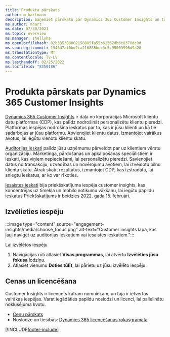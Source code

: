 ```yaml
---
title: Produkta pārskats
author: m-hartmann
description: Saņemiet pārskatu par Dynamics 365 Customer Insights un tā iespēju klāstu.
ms.author: mhart
ms.date: 07/30/2021
ms.topic: overview
ms.manager: shellyha
ms.openlocfilehash: 82b335388002158885fa55b61562db6c8370dc9d
ms.sourcegitcommit: 1946d7af0bd2ca216885bec3c5c95009996d9a28
ms.translationtype: MT
ms.contentlocale: lv-LV
ms.lasthandoff: 02/25/2022
ms.locfileid: "8350186"
---
```

# <a name="product-overview-for-dynamics-365-customer-insights"></a>Produkta pārskats par Dynamics 365 Customer Insights

[Dynamics 365 Customer Insights](https://dynamics.microsoft.com/ai/customer-insights/) ir daļa no korporācijas Microsoft klientu datu platformas (CDP), kas palīdz nodrošināt personalizētu klientu pieredzi. Platformas iespējas nodrošina ieskatus par to, kas ir jūsu klienti un kā tie sadarbojas ar jūsu platformu. Apvienojiet klientu datus, izmantojot vairākus avotus, lai iegūtu vienotu klientu skatu.

[Auditorijas ieskati](audience-insights/overview.md) palīdz jūsu uzņēmumu pārveidot par uz klientiem vērstu organizāciju. Mārketinga, pārdošanas un apkalpošanas speciālistiem ir ieskati, kas viņiem nepieciešami, lai personalizētu pieredzi. Savienojiet datus no transakciju, uzvedības un novērojumu avotiem, lai izveidotu pilnu klienta skatu. Ātrāk skatīt rezultātus, izmantojot CDP, kas izstrādāta, lai sniegtu ieskatus, ar ko var rīkoties. 

[Iesaistes ieskati](engagement-insights/overview.md) bija priekšskatījuma iespēja customer insights, kas koncentrējas uz tīmekļa un mobilo notikumu vākšanu, lai iegūtu papildu ieskatus Priekšskatījums ir beidzies 2022. gada 15. februārī.
 
## <a name="choose-a-capability"></a>Izvēlieties iespēju

:::image type="content" source="engagement-insights/media/choose_focus.png" alt-text="Customer insights lapa, kas ļauj navigēt uz auditorijas ieskatiem vai iesaistes ieskatiem.":::

Lai izvēlētos iespēju

1. Navigācijas rūtī atlasiet **Visas programmas**, lai atvērtu **Izvēlēties jūsu fokusa** lodziņu.
1. Atlasiet vienumu **Doties tūlīt**, lai pārietu uz jūsu izvēlēto iespēju.

## <a name="pricing-and-licensing"></a>Cenas un licencēšana

Customer Insights ir licencēts katram nomniekam, un tajā ir ietvertas vairākas iespējas. Varat iegādāties papildu noslodzi un licenci, lai palielinātu noklusējuma kvotu. 
- [Cenu pārskats](https://dynamics.microsoft.com/ai/customer-insights/pricing/)
- Noslodze un tiesības: [Dynamics 365 licencēšanas rokasgrāmata](https://go.microsoft.com/fwlink/?LinkId=866544)

[!INCLUDE[footer-include](includes/footer-banner.md)]